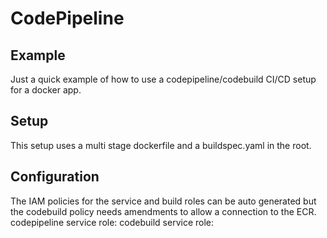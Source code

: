 # CodePipeline

## Example
Just a quick example of how to use a codepipeline/codebuild CI/CD setup for a docker app.

## Setup
This setup uses a multi stage dockerfile and a buildspec.yaml in the root.

## Configuration
The IAM policies for the service and build roles can be auto generated but the codebuild policy needs amendments to allow a connection to the ECR.
codepipeline service role:
codebuild service role:
